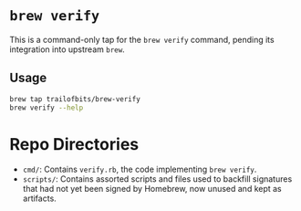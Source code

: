 # `brew verify`

This is a command-only tap for the `brew verify` command, pending its
integration into upstream `brew`.

## Usage

```bash
brew tap trailofbits/brew-verify
brew verify --help
```

# Repo Directories

- `cmd/`: Contains `verify.rb`, the code implementing `brew verify`.
- `scripts/`: Contains assorted scripts and files used to backfill signatures
that had not yet been signed by Homebrew, now unused and kept as artifacts.
